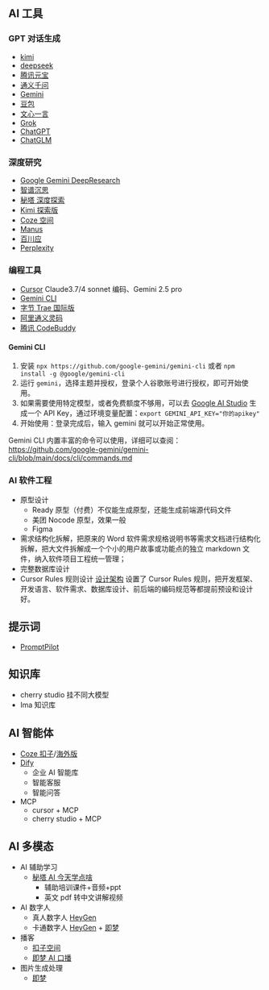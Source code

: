 ## AI 工具

### GPT 对话生成

- [kimi](https://www.kimi.com)
- [deepseek](https://www.deepseek.com)
- [腾讯元宝](https://yuanbao.tencent.com)
- [通义千问](https://chat.qwen.ai)
- [Gemini](https://gemini.google.com/app)
- [豆包](https://www.doubao.com/chat)
- [文心一言](https://yiyan.baidu.com)
- [Grok](https://x.com/i/grok)
- [ChatGPT](https://chatgpt.com)
- [ChatGLM](https://chatglm.cn)

### 深度研究

- [Google Gemini DeepResearch](https://gemini.google.com/deepresearch?redirect=home&hl=en-GB)
- [智谱沉思](https://chatglm.cn/main/autoglm?lang=zh)
- [秘塔 深度探索](https://metaso.cn/)
- [Kimi 探索版](https://www.kimi.com/kimiplus/cu52bqh7l5gqdkncdtnk)
- [Coze 空间](https://space.coze.cn/)
- [Manus](https://manus.im/app)
- [百川应](https://ying.baichuan-ai.com/chat)
- [Perplexity](https://www.perplexity.ai)

### 编程工具

- [Cursor](https://www.cursor.com/) Claude3.7/4 sonnet 编码、Gemini 2.5 pro
- [Gemini CLI](https://github.com/google-gemini/gemini-cli)
- [字节 Trae 国际版](https://www.trae.ai/)
- [阿里通义灵码](https://lingma.aliyun.com/)
- [腾讯 CodeBuddy](https://copilot.tencent.com/)

#### Gemini CLI

1. 安装 `npx https://github.com/google-gemini/gemini-cli` 或者 `npm install -g @google/gemini-cli`
2. 运行 `gemini`，选择主题并授权，登录个人谷歌账号进行授权，即可开始使用。
3. 如果需要使用特定模型，或者免费额度不够用，可以去 [Google AI Studio](https://aistudio.google.com/apikey) 生成一个 API Key，通过环境变量配置：`export GEMINI_API_KEY="你的apikey"`
4. 开始使用：登录完成后，输入 gemini 就可以开始正常使用。

Gemini CLI 内置丰富的命令可以使用，详细可以查阅：https://github.com/google-gemini/gemini-cli/blob/main/docs/cli/commands.md

### AI 软件工程
- 原型设计
  - Ready 原型（付费）不仅能生成原型，还能生成前端源代码文件
  - 美团 Nocode 原型，效果一般
  - Figma
- 需求结构化拆解，把原来的 Word 软件需求规格说明书等需求文档进行结构化拆解，把大文件拆解成一个个小的用户故事或功能点的独立 markdown 文件，纳入软件项目工程统一管理；
- 完整数据库设计
- Cursor Rules 规则设计 [设计架构](./AI_tool_pic/design_as_code.png) 设置了 Cursor Rules 规则，把开发框架、开发语言、软件需求、数据库设计、前后端的编码规范等都提前预设和设计好。

## 提示词
- [PromptPilot](https://promptpilot.volcengine.com/)


## 知识库

- cherry studio 挂不同大模型
- Ima 知识库

## AI 智能体

- [Coze 扣子](https://www.coze.cn/)/[海外版](https://www.coze.com/) 
- [Dify](https://dify.ai/)
  - 企业 AI 智能库
  - 智能客服
  - 智能问答
- MCP
  - cursor + MCP
  - cherry studio + MCP

## AI 多模态

- AI 辅助学习
  - [秘塔 AI 今天学点啥](https://metaso.cn/study)
    - 辅助培训课件+音频+ppt
    - 英文 pdf 转中文讲解视频
- AI 数字人
  - 真人数字人 [HeyGen](https://app.heygen.com/)
  - 卡通数字人 [HeyGen](https://app.heygen.com/) + [即梦](https://jimeng.jianying.com/ai-tool/home)
- 播客
  - [扣子空间](https://space.coze.cn/)
  - [即梦 AI 口播](https://jimeng.jianying.com/ai-tool/home)
- 图片生成处理
  - [即梦](https://jimeng.jianying.com/ai-tool/home)

